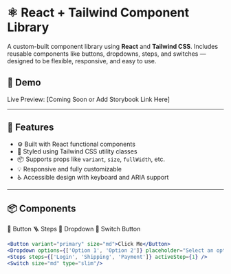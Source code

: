 # ⚛️ React + Tailwind Component Library

A custom-built component library using **React** and **Tailwind CSS**. Includes reusable components like buttons, dropdowns, steps, and switches — designed to be flexible, responsive, and easy to use.

## 🚀 Demo

Live Preview: [Coming Soon or Add Storybook Link Here]

---

## 🧩 Features

- ⚙️ Built with React functional components
- 🎨 Styled using Tailwind CSS utility classes
- 📦 Supports props like `variant`, `size`, `fullWidth`, etc.
- 💡 Responsive and fully customizable
- ♿ Accessible design with keyboard and ARIA support

---

## 📦 Components

🔘 Button
🪜 Steps
📂 Dropdown
🔁 Switch Button

```jsx
<Button variant="primary" size="md">Click Me</Button>
<Dropdown options={['Option 1', 'Option 2']} placeholder="Select an option" />
<Steps steps={['Login', 'Shipping', 'Payment']} activeStep={1} />
<Switch size="md" type="slim"/>



